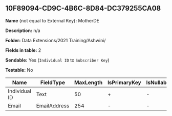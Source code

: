 ## 10F89094-CD9C-4B6C-8D84-DC379255CA08

**Name** (not equal to External Key)**:** MotherDE

**Description:** n/a

**Folder:** Data Extensions/2021 Training/Ashwini/

**Fields in table:** 2

**Sendable:** Yes (`Individual ID` to `Subscriber Key`)

**Testable:** No

| Name | FieldType | MaxLength | IsPrimaryKey | IsNullable | DefaultValue |
| --- | --- | --- | --- | --- | --- |
| Individual ID | Text | 50 | + | - |  |
| Email | EmailAddress | 254 | - | - |  |
